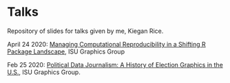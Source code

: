 # Talks
Repository of slides for talks given by me, Kiegan Rice. 

April 24 2020: [Managing Computational Reproducibility in a Shifting R Package Landscape](https://kiegan.github.io/talks/graphics-group-manager/graphics-group-manager.html), ISU Graphics Group <br>  

Feb 25 2020: [Political Data Journalism: A History of Election Graphics in the U.S.](https://kiegan.github.io/talks/GG-political-data-journalism.pdf), ISU Graphics Group. <br> 


